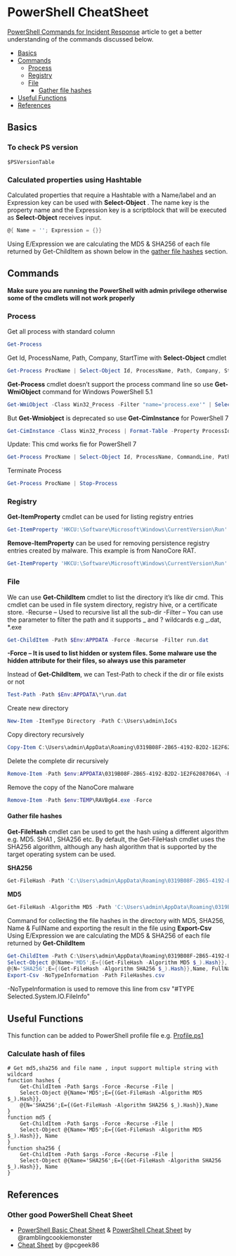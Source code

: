 # PowerShell CheatSheet

[PowerShell Commands for Incident Response](https://www.securityinbits.com/incident-response/powershell-commands-for-incident-response/) article to get a better understanding of the commands discussed below.

- [Basics](#basics)
- [Commands](#commands)
  - [Process](#process)
  - [Registry](#registry)
  - [File](#file)
    - [Gather file hashes](#gather-file-hashes)
- [Useful Functions](#useful-functions)
- [References](#references)

## Basics

### To check PS version

`$PSVersionTable`

### Calculated properties using Hashtable

Calculated properties that require a Hashtable with a Name/label and an Expression key can be used with **Select-Object** . The name key is the property name and the Expression key is a scriptblock that will be executed as **Select-Object** receives input.

```powershell
@{ Name = ''; Expression = {}}
```

Using E/Expression we are calculating the MD5 & SHA256 of each file returned by Get-ChildItem as shown below in the [gather file hashes](#gather-file-hashes) section.

## Commands

**Make sure you are running the PowerShell with admin privilege otherwise some of the cmdlets will not work properly**

### Process

Get all process with standard column

```powershell
Get-Process
```

Get Id, ProcessName, Path, Company, StartTime with **Select-Object** cmdlet

```powershell
Get-Process ProcName | Select-Object Id, ProcessName, Path, Company, StartTime | Format-Table
```

**Get-Process** cmdlet doesn’t support the process command line so use **Get-WmiObject** command for Windows PowerShell 5.1

```powershell
Get-WmiObject -Class Win32_Process -Filter "name='process.exe'" | Select-Object ProcessId, ProcessName, CommandLine
```

But **Get-Wmiobject** is deprecated so use **Get-CimInstance** for PowerShell 7

```powershell
Get-CimInstance -Class Win32_Process | Format-Table -Property ProcessId, ProcessName, CommandLine -Autosize
```

Update:
This cmd works fie for PowerShell 7

```powershell
Get-Process ProcName | Select-Object Id, ProcessName, CommandLine, Path
```

Terminate Process

```powershell
Get-Process ProcName | Stop-Process
```

### Registry

**Get-ItemProperty** cmdlet can be used for listing registry entries

```powershell
Get-ItemProperty 'HKCU:\Software\Microsoft\Windows\CurrentVersion\Run' -Name 'IMAP Service'
```

**Remove-ItemProperty** can be used for removing persistence registry entries created by malware. This example is from NanoCore RAT.

```powershell
Get-ItemProperty 'HKCU:\Software\Microsoft\Windows\CurrentVersion\Run' | Remove-ItemProperty -Name 'IMAP Service'
```

### File

We can use **Get-ChildItem** cmdlet to list the directory it’s like dir cmd. This cmdlet can be used in file system directory, registry hive, or a certificate store.
-Recurse – Used to recursive list all the sub-dir
-Filter – You can use the parameter to filter the path and it supports _ and ? wildcards e.g _.dat, \*.exe

```powershell
Get-ChildItem -Path $Env:APPDATA -Force -Recurse -Filter run.dat
```

**-Force – It is used to list hidden or system files. Some malware use the hidden attribute for their files, so always use this parameter**

Instead of **Get-ChildItem**, we can Test-Path to check if the dir or file exists or not

```powershell
Test-Path -Path $Env:APPDATA\*\run.dat
```

Create new directory

```powershell
New-Item -ItemType Directory -Path C:\Users\admin\IoCs
```

Copy directory recursively

```powershell
Copy-Item C:\Users\admin\AppData\Roaming\0319B08F-2B65-4192-B2D2-1E2F62087064\ -Destination C:\Users\admin\IoCs\ -Recurse
```

Delete the complete dir recursively

```powershell
Remove-Item -Path $env:APPDATA\0319B08F-2B65-4192-B2D2-1E2F62087064\ -Recurse -Force
```

Remove the copy of the NanoCore malware

```powershell
Remove-Item -Path $env:TEMP\RAVBg64.exe -Force
```

#### Gather file hashes

**Get-FileHash** cmdlet can be used to get the hash using a different algorithm e.g. MD5. SHA1 , SHA256 etc. By default, the Get-FileHash cmdlet uses the SHA256 algorithm, although any hash algorithm that is supported by the target operating system can be used.

**SHA256**

```powershell
Get-FileHash -Path 'C:\Users\admin\AppData\Roaming\0319B08F-2B65-4192-B2D2-1E2F62087064\IMAP Service\imapsv.exe'
```

**MD5**

```powershell
Get-FileHash -Algorithm MD5 -Path 'C:\Users\admin\AppData\Roaming\0319B08F-2B65-4192-B2D2-1E2F62087064\IMAP Service\imapsv.exe'
```

Command for collecting the file hashes in the directory with MD5, SHA256, Name & FullName and exporting the result in the file using **Export-Csv**
Using E/Expression we are calculating the MD5 & SHA256 of each file returned by **Get-ChildItem**

```powershell
Get-ChildItem -Path C:\Users\admin\AppData\Roaming\0319B08F-2B65-4192-B2D2-1E2F62087064\ -Force -Recurse -File |
Select-Object @{Name='MD5';E={(Get-FileHash -Algorithm MD5 $_).Hash}},
@{N='SHA256';E={(Get-FileHash -Algorithm SHA256 $_).Hash}},Name, FullName |
Export-Csv -NoTypeInformation -Path FileHashes.csv
```

-NoTypeInformation is used to remove this line from csv "#TYPE Selected.System.IO.FileInfo"

## Useful Functions

This function can be added to PowerShell profile file e.g. [Profile.ps1](https://github.com/Securityinbits/config/blob/main/Profile.ps1)

### Calculate hash of files

```
# Get md5,sha256 and file name , input support multiple string with wildcard
function hashes {
    Get-ChildItem -Path $args -Force -Recurse -File |
    Select-Object @{Name='MD5';E={(Get-FileHash -Algorithm MD5 $_).Hash}},
    @{N='SHA256';E={(Get-FileHash -Algorithm SHA256 $_).Hash}},Name
}
function md5 {
    Get-ChildItem -Path $args -Force -Recurse -File |
    Select-Object @{Name='MD5';E={(Get-FileHash -Algorithm MD5 $_).Hash}}, Name
}
function sha256 {
    Get-ChildItem -Path $args -Force -Recurse -File |
    Select-Object @{Name='SHA256';E={(Get-FileHash -Algorithm SHA256 $_).Hash}}, Name
}
```

## References

### Other good PowerShell Cheat Sheet

- [PowerShell Basic Cheat Sheet](http://ramblingcookiemonster.github.io/images/Cheat-Sheets/powershell-basic-cheat-sheet2.pdf) & [PowerShell Cheat Sheet](http://ramblingcookiemonster.github.io/images/Cheat-Sheets/powershell-cheat-sheet.pdf) by @ramblingcookiemonster
- [Cheat Sheet](https://gist.github.com/pcgeek86/336e08d1a09e3dd1a8f0a30a9fe61c8a) by @pcgeek86

